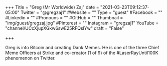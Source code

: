 +++
Title = "Greg (Mr Worldwide) Zaj"
date = "2021-03-23T09:12:37-05:00"
Twitter = "@gregzaj1"
#Website = ""
Type = "guest"
#Facebook = ""
#Linkedin = ""
#Pronouns = ""
#GitHub = ""
Thumbnail = "img/guest/gregzaj.jpg"
#Pinterest = ""
Instagram = "gregzaj1"
YouTube = "channel/UCcXjupXGkw6swE25RFQslYw"
draft = "False"

+++

Greg is into Bitcoin and creating Dank Memes. He is one of the three Chief Meme Officers at Strike and co-creator (1 of 9) of the #LaserRayUntil100K phenomenon on Twitter.  

